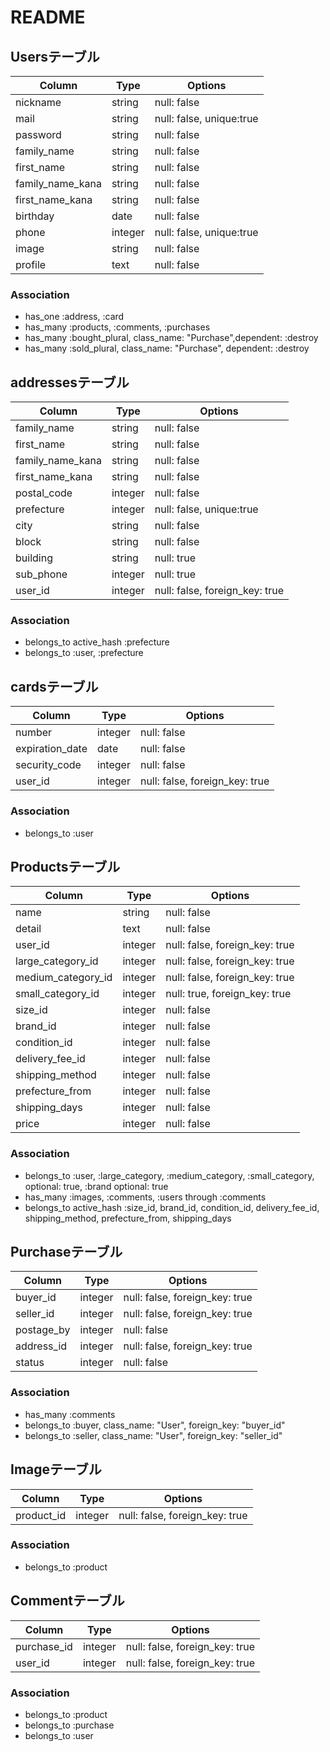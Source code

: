 # README

## Usersテーブル

|Column|Type|Options|
|------|----|-------|
|nickname|string|null: false|
|mail|string|null: false, unique:true|
|password|string|null: false|
|family_name|string|null: false|
|first_name|string|null: false|
|family_name_kana|string|null: false|
|first_name_kana|string|null: false|
|birthday|date|null: false|
|phone|integer|null: false, unique:true|
|image|string|null: false|
|profile|text|null: false|

### Association
- has_one :address, :card
- has_many :products, :comments, :purchases
- has_many :bought_plural, class_name: "Purchase",dependent: :destroy
- has_many :sold_plural, class_name: "Purchase", dependent: :destroy

## addressesテーブル

|Column|Type|Options|
|------|----|-------|
|family_name|string|null: false|
|first_name|string|null: false|
|family_name_kana|string|null: false|
|first_name_kana|string|null: false|
|postal_code|integer|null: false|
|prefecture|integer|null: false, unique:true|
|city|string|null: false|
|block|string|null: false|
|building|string|null: true|
|sub_phone|integer|null: true|
|user_id|integer|null: false, foreign_key: true|

### Association
- belongs_to active_hash :prefecture
- belongs_to :user, :prefecture

## cardsテーブル

|Column|Type|Options|
|------|----|-------|
|number|integer|null: false|
|expiration_date|date|null: false|
|security_code|integer|null: false|
|user_id|integer|null: false, foreign_key: true|

### Association
- belongs_to :user

## Productsテーブル

|Column|Type|Options|
|------|----|-------|
|name|string|null: false|
|detail|text|null: false|
|user_id|integer|null: false, foreign_key: true|
|large_category_id|integer|null: false, foreign_key: true|
|medium_category_id|integer|null: false, foreign_key: true|
|small_category_id|integer|null: true, foreign_key: true|
|size_id|integer|null: false|
|brand_id|integer|null: false|
|condition_id|integer|null: false|
|delivery_fee_id|integer|null: false|
|shipping_method|integer|null: false|
|prefecture_from|integer|null: false|
|shipping_days|integer|null: false|
|price|integer|null: false|

### Association
- belongs_to :user, :large_category, :medium_category, :small_category, optional: true, :brand optional: true
- has_many :images, :comments, :users through :comments
- belongs_to active_hash :size_id, brand_id, condition_id, delivery_fee_id, shipping_method, prefecture_from, shipping_days

## Purchaseテーブル

|Column|Type|Options|
|------|----|-------|
|buyer_id|integer|null: false, foreign_key: true|
|seller_id|integer|null: false, foreign_key: true|
|postage_by|integer|null: false|
|address_id|integer|null: false, foreign_key: true|
|status|integer|null: false|

### Association
- has_many :comments
- belongs_to :buyer, class_name: "User", foreign_key: "buyer_id"
- belongs_to :seller, class_name: "User", foreign_key: "seller_id"

## Imageテーブル

|Column|Type|Options|
|------|----|-------|
|product_id|integer|null: false, foreign_key: true|

### Association
- belongs_to :product


## Commentテーブル

|Column|Type|Options|
|------|----|-------|
|purchase_id|integer|null: false, foreign_key: true|
|user_id|integer|null: false, foreign_key: true|

### Association
- belongs_to :product
- belongs_to :purchase
- belongs_to :user
